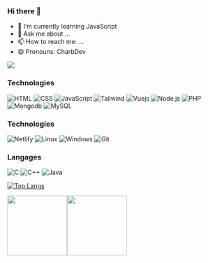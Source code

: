 ### Hi there 👋

- 🌱 I’m currently learning JavaScript
- 💬 Ask me about ...
- 📫 How to reach me: ...
- 😄 Pronouns: CharbDev

[![](https://raw.githubusercontent.com/charbossly/charbossly/main/profile.gif)](https://www.charbdev.tk/)


### Technologies

![HTML](https://img.shields.io/badge/-Html-000?&logo=html)
![CSS](https://img.shields.io/badge/-Css-000?&logo=Css)
![JavaScript](https://img.shields.io/badge/-Javascript-000?&logo=Javascript)
![Tailwind](https://img.shields.io/badge/-tailwind-000?&logo=tailwindcss)
![Vuejs](https://img.shields.io/badge/-vuejs-000?&logo=vue.js)
![Node.js](https://img.shields.io/badge/-Node.js-000?&logo=node.js)
![PHP](https://img.shields.io/badge/-Php-000?&logo=Php)
![Mongodb](https://img.shields.io/badge/-mongodb-000?&logo=mongodb)
![MySQL](https://img.shields.io/badge/-Mysql-000?&logo=mysql)

### Technologies

![Netlify](https://img.shields.io/badge/-Netlify-000?&logo=Netlify)
![Linux](https://img.shields.io/badge/-Linux-000?&logo=Linux)
![Windows](https://img.shields.io/badge/-windows-000?&logo=windows)
![Git](https://img.shields.io/badge/-Git.js-000?&logo=Git)

### Langages

![C](https://img.shields.io/badge/-C-000?&logo=c)
![C++](https://img.shields.io/badge/-C++-000?&logo=c%2b%2b&)
![Java](https://img.shields.io/badge/-Java-000?&logo=java)



[![Top Langs](https://github-readme-stats.vercel.app/api/top-langs/?username=charbossly&layout=compact)](https://github.com/charbossly/github-readme-stats)

<a href="https://www.charbdev.tk/"><img height="137px" src="https://github-readme-stats.vercel.app/api?username=charbossly&hide_title=true&hide_border=true&show_icons=true&include_all_commits=true&count_private=true&line_height=21&text_color=020&icon_color=000&bg_color=0,ea6161,ffff4d,fffc4d,52fa5a&theme=graywhite" /><!-- wi*quL3fcV --><img height="137px" src="https://github-readme-stats.vercel.app/api/top-langs/?username=charbossly&hide=html&hide_title=true&hide_border=true&layout=compact&langs_count=6&exclude_repo=comp426,Redventures-Movie-Quotes&text_color=000&icon_color=fff&bg_color=0,52fa5a,4fffff,c64dff&theme=graywhite" /></a>
